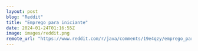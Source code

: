 ```yaml
---
layout: post
blog: "Reddit"
title: "Emprego para iniciante"
date: 2024-01-24T01:16:55Z
image: images/reddit.png
remote_url: "https://www.reddit.com/r/java/comments/19e4qzy/emprego_para_iniciante/"
---
```

